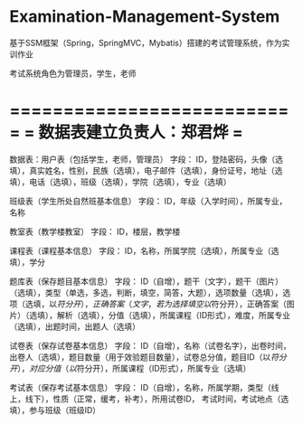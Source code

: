 # Examination-Management-System
基于SSM框架（Spring，SpringMVC，Mybatis）搭建的考试管理系统，作为实训作业

考试系统角色为管理员，学生，老师

===========================
= 数据表建立负责人：郑君烨  =
===========================

数据表：用户表（包括学生，老师，管理员）
字段：
ID，登陆密码，头像（选填），真实姓名，性别，民族（选填），电子邮件（选填），身份证号，地址（选填），电话（选填），班级（选填），学院（选填），专业（选填）

班级表（学生所处自然班基本信息）
字段：
ID，年级（入学时间），所属专业，名称

教室表（教学楼教室）
字段：
ID，楼层，教学楼

课程表（课程基本信息）
字段：
ID，名称，所属学院（选填），所属专业（选填），学分

题库表（保存题目基本信息）
字段：
ID（自增），题干（文字），题干（图片）（选填），类型（单选，多选，判断，填空，简答，大题），选项数量（选填），选项（选填，以$符分开），正确答案（文字，若为选择填空以$符分开），正确答案（图片）（选填），解析（选填），分值（选填），所属课程（ID形式），难度，所属专业（选填），出题时间，出题人（选填）

试卷表（保存试卷基本信息）
字段：
ID（自增），名称（试卷名字），出卷时间，出卷人（选填），题目数量（用于效验题目数量），试卷总分值，题目ID（以$符分开），对应分值（以$符分开），所属课程（ID形式），所属专业（选填）

考试表（保存考试基本信息）
字段：
ID（自增），名称，所属学期，类型（线上，线下），性质（正常，缓考，补考），所用试卷ID，
考试时间，考试地点（选填），参与班级（班级ID）

